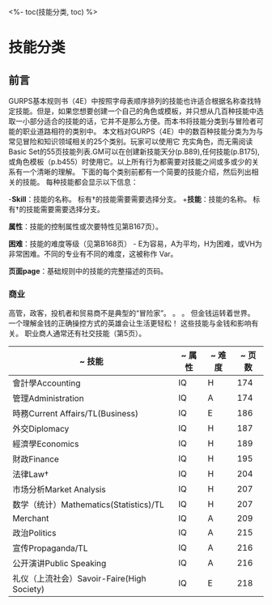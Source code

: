 <%- toc(技能分类, toc) %>


# 技能分类
 
 ## 前言
 GURPS基本规则书（4E）中按照字母表顺序排列的技能也许适合根据名称查找特定技能。但是，如果您想要创建一个自己的角色或模板，并只想从几百种技能中选取一小部分适合的技能的话，它并不是那么方便。而本书将技能分类到与冒险者可能的职业道路相符的类别中。
 本文档对GURPS（4E）中的数百种技能分类为为与常见冒险和知识领域相关的25个类别。玩家可以使用它
  充实角色，而无需阅读Basic Set的55页技能列表.GM可以在创建新技能天分(p.B89),任何技能(p.B175), 或角色模板（p.b455）时使用它。以上所有行为都需要对技能之间或多或少的关系有一个清晰的理解。
  下面的每个类别前都有一个简要的技能介绍，然后列出相关的技能。 每种技能都会显示以下信息：
  
 -**Skill**：技能的名称。 标有†的技能需要需要选择分支。
 +**技能**：技能的名称。 标有†的技能需要需要选择分支。
  
  **属性**：技能的控制属性或次要特性见第B167页）。
  
 **困难**：技能的难度等级（见第B168页） - E为容易，A为平均，H为困难，或VH为非常困难。不同的专业有不同的难度，这被称作
 Var。
 
 **页面page**：基础规则中的技能的完整描述的页码。
 
### 商业

高管，政客，投机者和贸易商不是典型的“冒险家”。 。 。 但金钱运转着世界。 一个理解金钱的正确操控方式的英雄会让生活更轻松！ 这些技能与金钱和影响有关。 职业商人通常还有社交技能（第5页）。	

|	~ 技能	|	~ 属性	|	~ 难度	|	~ 页数	|
|	---	|	---	|	---	|	---	|
|	會計學Accounting	|	IQ	|	H	|	174	|
|	管理Administration	|	IQ	|	A	|	174	|
|	時務Current Affairs/TL(Business)	|	IQ	|	E	|	186	|
|	外交Diplomacy	|	IQ	|	H	|	187	|
|	經濟學Economics	|	IQ	|	H	|	189	|
|	財政Finance	|	IQ	|	H	|	195	|
|	法律Law†	|	IQ	|	H	|	204	|
|	市场分析Market Analysis	|	IQ	|	H	|	207	|
|	数学（统计）Mathematics(Statistics)/TL	|	IQ	|	H	|	207	|
|	Merchant	|	IQ	|	A	|	209	|
|	政治Politics	|	IQ	|	A	|	215	|
|	宣传Propaganda/TL	|	IQ	|	A	|	216	|
|	公开演讲Public Speaking	|	IQ	|	A	|	216	|
|	礼仪（上流社会）Savoir-Faire(High Society)	|	IQ	|	E	|	218	|
